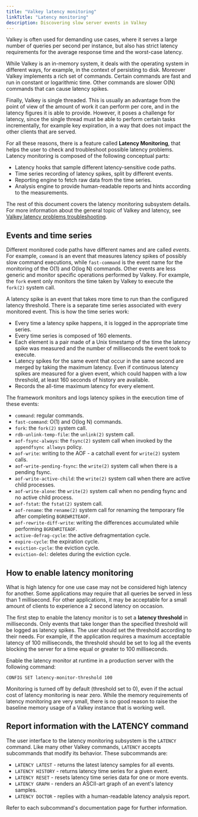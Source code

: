 ```yaml
---
title: "Valkey latency monitoring"
linkTitle: "Latency monitoring"
description: Discovering slow server events in Valkey
---
```


Valkey is often used for demanding use cases, where it
serves a large number of queries per second per instance, but also has strict latency requirements for the average response
time and the worst-case latency.

While Valkey is an in-memory system, it deals with the operating system in
different ways, for example, in the context of persisting to disk.
Moreover Valkey implements a rich set of commands. Certain commands
are fast and run in constant or logarithmic time. Other commands are slower
O(N) commands that can cause latency spikes.

Finally, Valkey is single threaded. This is usually an advantage
from the point of view of the amount of work it can perform per core, and in
the latency figures it is able to provide. However, it poses
a challenge for latency, since the single
thread must be able to perform certain tasks incrementally, for
example key expiration, in a way that does not impact the other clients
that are served.

For all these reasons, there is a feature called
**Latency Monitoring**, that helps the user to check and troubleshoot possible
latency problems. Latency monitoring is composed of the following conceptual
parts:

* Latency hooks that sample different latency-sensitive code paths.
* Time series recording of latency spikes, split by different events.
* Reporting engine to fetch raw data from the time series.
* Analysis engine to provide human-readable reports and hints according to the measurements.

The rest of this document covers the latency monitoring subsystem
details. For more information about the general topic of Valkey
and latency, see [Valkey latency problems troubleshooting](latency.md).

## Events and time series

Different monitored code paths have different names and are called *events*.
For example, `command` is an event that measures latency spikes of possibly slow
command executions, while `fast-command` is the event name for the monitoring
of the O(1) and O(log N) commands. Other events are less generic and monitor
specific operations performed by Valkey. For example, the `fork` event
only monitors the time taken by Valkey to execute the `fork(2)` system call.

A latency spike is an event that takes more time to run than the configured latency
threshold. There is a separate time series associated with every monitored
event. This is how the time series work:

* Every time a latency spike happens, it is logged in the appropriate time series.
* Every time series is composed of 160 elements.
* Each element is a pair made of a Unix timestamp of the time the latency spike was measured and the number of milliseconds the event took to execute.
* Latency spikes for the same event that occur in the same second are merged by taking the maximum latency. Even if continuous latency spikes are measured for a given event, which could happen with a low threshold, at least 160 seconds of history are available.
* Records the all-time maximum latency for every element.

The framework monitors and logs latency spikes in the execution time of these events:

* `command`: regular commands.
* `fast-command`: O(1) and O(log N) commands.
* `fork`: the `fork(2)` system call.
* `rdb-unlink-temp-file`: the `unlink(2)` system call.
* `aof-fsync-always`: the `fsync(2)` system call when invoked by the `appendfsync allways` policy.
* `aof-write`: writing to the AOF - a catchall event for `write(2)` system calls.
* `aof-write-pending-fsync`: the `write(2)` system call when there is a pending fsync.
* `aof-write-active-child`: the `write(2)` system call when there are active child processes.
* `aof-write-alone`: the `write(2)` system call when no pending fsync and no active child process.
* `aof-fstat`: the `fstat(2)` system call.
* `aof-rename`: the `rename(2)` system call for renaming the temporary file after completing `BGREWRITEAOF`.
* `aof-rewrite-diff-write`: writing the differences accumulated while performing `BGREWRITEAOF`.
* `active-defrag-cycle`: the active defragmentation cycle.
* `expire-cycle`: the expiration cycle.
* `eviction-cycle`: the eviction cycle.
* `eviction-del`: deletes during the eviction cycle.

## How to enable latency monitoring

What is high latency for one use case may not be considered high latency for another. Some applications may require that all queries be served in less than 1 millisecond. For other applications, it may be acceptable for a small amount of clients to experience a 2 second latency on occasion.

The first step to enable the latency monitor is to set a **latency threshold** in milliseconds. Only events that take longer than the specified threshold will be logged as latency spikes. The user should set the threshold according to their needs. For example, if the application requires a maximum acceptable latency of 100 milliseconds, the threshold should be set to log all the events blocking the server for a time equal or greater to 100 milliseconds.

Enable the latency monitor at runtime in a production server
with the following command:

    CONFIG SET latency-monitor-threshold 100

Monitoring is turned off by default (threshold set to 0), even if the actual cost of latency monitoring is near zero. While the memory requirements of latency monitoring are very small, there is no good reason to raise the baseline memory usage of a Valkey instance that is working well.

## Report information with the LATENCY command

The user interface to the latency monitoring subsystem is the `LATENCY` command.
Like many other Valkey commands, `LATENCY` accepts subcommands that modify its behavior. These subcommands are:

* `LATENCY LATEST` - returns the latest latency samples for all events.
* `LATENCY HISTORY` - returns latency time series for a given event.
* `LATENCY RESET` - resets latency time series data for one or more events.
* `LATENCY GRAPH` - renders an ASCII-art graph of an event's latency samples.
* `LATENCY DOCTOR` - replies with a human-readable latency analysis report.

Refer to each subcommand's documentation page for further information.
